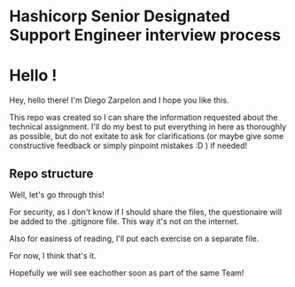 # Hashicorp Senior Designated Support Engineer interview process

# Hello !

Hey, hello there!
I'm Diego Zarpelon and I hope you like this.

This repo was created so I can share the information requested about the technical assignment.
I'll do my best to put everything in here as thoroughly as possible, but do not exitate to ask for clarifications (or maybe give some constructive feedback or simply pinpoint mistakes :D ) if needed!

## Repo structure

Well, let's go through this!

For security, as I don't know if I should share the files, the questionaire will be added to the .gitignore file. This way it's not on the internet.

Also for easiness of reading, I'll put each exercise on a separate file. 

For now, I think that's it. 

Hopefully we will see eachother soon as part of the same Team!
